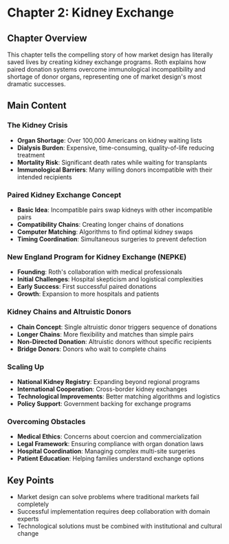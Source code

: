 # Chapter 2: Kidney Exchange

## Chapter Overview
This chapter tells the compelling story of how market design has literally saved lives by creating kidney exchange programs. Roth explains how paired donation systems overcome immunological incompatibility and shortage of donor organs, representing one of market design's most dramatic successes.

## Main Content

### The Kidney Crisis
- **Organ Shortage**: Over 100,000 Americans on kidney waiting lists
- **Dialysis Burden**: Expensive, time-consuming, quality-of-life reducing treatment
- **Mortality Risk**: Significant death rates while waiting for transplants
- **Immunological Barriers**: Many willing donors incompatible with their intended recipients

### Paired Kidney Exchange Concept
- **Basic Idea**: Incompatible pairs swap kidneys with other incompatible pairs
- **Compatibility Chains**: Creating longer chains of donations
- **Computer Matching**: Algorithms to find optimal kidney swaps
- **Timing Coordination**: Simultaneous surgeries to prevent defection

### New England Program for Kidney Exchange (NEPKE)
- **Founding**: Roth's collaboration with medical professionals
- **Initial Challenges**: Hospital skepticism and logistical complexities
- **Early Success**: First successful paired donations
- **Growth**: Expansion to more hospitals and patients

### Kidney Chains and Altruistic Donors
- **Chain Concept**: Single altruistic donor triggers sequence of donations
- **Longer Chains**: More flexibility and matches than simple pairs
- **Non-Directed Donation**: Altruistic donors without specific recipients
- **Bridge Donors**: Donors who wait to complete chains

### Scaling Up
- **National Kidney Registry**: Expanding beyond regional programs
- **International Cooperation**: Cross-border kidney exchanges
- **Technological Improvements**: Better matching algorithms and logistics
- **Policy Support**: Government backing for exchange programs

### Overcoming Obstacles
- **Medical Ethics**: Concerns about coercion and commercialization
- **Legal Framework**: Ensuring compliance with organ donation laws
- **Hospital Coordination**: Managing complex multi-site surgeries
- **Patient Education**: Helping families understand exchange options

## Key Points
- Market design can solve problems where traditional markets fail completely
- Successful implementation requires deep collaboration with domain experts
- Technological solutions must be combined with institutional and cultural change